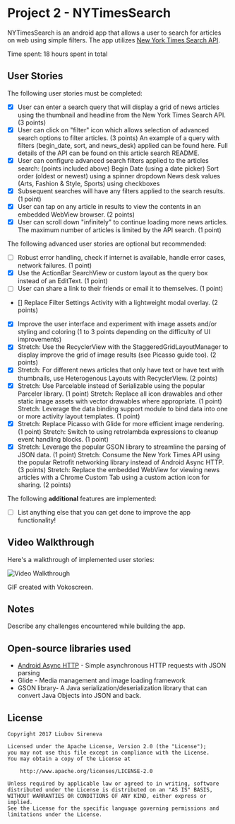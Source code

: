 # Project 2 - NYTimesSearch

NYTimesSearch is an android app that allows a user to search for articles on web using simple filters. The app utilizes [New York Times Search API](http://developer.nytimes.com/docs/read/article_search_api_v2).

Time spent: 18 hours spent in total

## User Stories

The following user stories must be completed:

* [X] User can enter a search query that will display a grid of news articles using the thumbnail and headline from the New York Times Search API. (3 points)
* [X] User can click on "filter" icon which allows selection of advanced search options to filter articles. (3 points)
        An example of a query with filters (begin_date, sort, and news_desk) applied can be found here. Full details of the API can be found on this article search README.
* [X] User can configure advanced search filters applied to the articles search: (points included above)
        Begin Date (using a date picker)
        Sort order (oldest or newest) using a spinner dropdown
        News desk values (Arts, Fashion & Style, Sports) using checkboxes
* [X] Subsequent searches will have any filters applied to the search results. (1 point)
* [X] User can tap on any article in results to view the contents in an embedded WebView browser. (2 points)
* [X] User can scroll down "infinitely" to continue loading more news articles. The maximum number of articles is limited by the API search. (1 point)

The following advanced user stories are optional but recommended:

* [ ] Robust error handling, check if internet is available, handle error cases, network failures. (1 point)
* [X] Use the ActionBar SearchView or custom layout as the query box instead of an EditText. (1 point)
* [ ] User can share a link to their friends or email it to themselves. (1 point)
* []  Replace Filter Settings Activity with a lightweight modal overlay. (2 points)
* [X] Improve the user interface and experiment with image assets and/or styling and coloring (1 to 3 points depending on the difficulty of UI improvements)
* [X] Stretch: Use the RecyclerView with the StaggeredGridLayoutManager to display improve the grid of image results (see Picasso guide too). (2 points)
* [X] Stretch: For different news articles that only have text or have text with thumbnails, use Heterogenous Layouts with RecyclerView. (2 points)
* [X] Stretch: Use Parcelable instead of Serializable using the popular Parceler library. (1 point)
      Stretch: Replace all icon drawables and other static image assets with vector drawables where appropriate. (1 point)
      Stretch: Leverage the data binding support module to bind data into one or more activity layout templates. (1 point)
* [X] Stretch: Replace Picasso with Glide for more efficient image rendering. (1 point)
      Stretch: Switch to using retrolambda expressions to cleanup event handling blocks. (1 point)
* [X] Stretch: Leverage the popular GSON library to streamline the parsing of JSON data. (1 point)
      Stretch: Consume the New York Times API using the popular Retrofit networking library instead of Android Async HTTP. (3 points)
      Stretch: Replace the embedded WebView for viewing news articles with a Chrome Custom Tab using a custom action icon for sharing. (2 points)

The following **additional** features are implemented:

* [ ] List anything else that you can get done to improve the app functionality!

## Video Walkthrough

Here's a walkthrough of implemented user stories:

<img src='https://i.imgur.com/JvNPAIy.gif' title='Video Walkthrough' width='' alt='Video Walkthrough' />

GIF created with Vokoscreen.

## Notes

Describe any challenges encountered while building the app.

## Open-source libraries used

- [Android Async HTTP](https://github.com/loopj/android-async-http) - Simple asynchronous HTTP requests with JSON parsing
- Glide - Media management and image loading framework
- GSON library- A Java serialization/deserialization library that can convert Java Objects into JSON and back.

## License

    Copyright 2017 Liubov Sireneva

    Licensed under the Apache License, Version 2.0 (the "License");
    you may not use this file except in compliance with the License.
    You may obtain a copy of the License at

        http://www.apache.org/licenses/LICENSE-2.0

    Unless required by applicable law or agreed to in writing, software
    distributed under the License is distributed on an "AS IS" BASIS,
    WITHOUT WARRANTIES OR CONDITIONS OF ANY KIND, either express or implied.
    See the License for the specific language governing permissions and
    limitations under the License.
